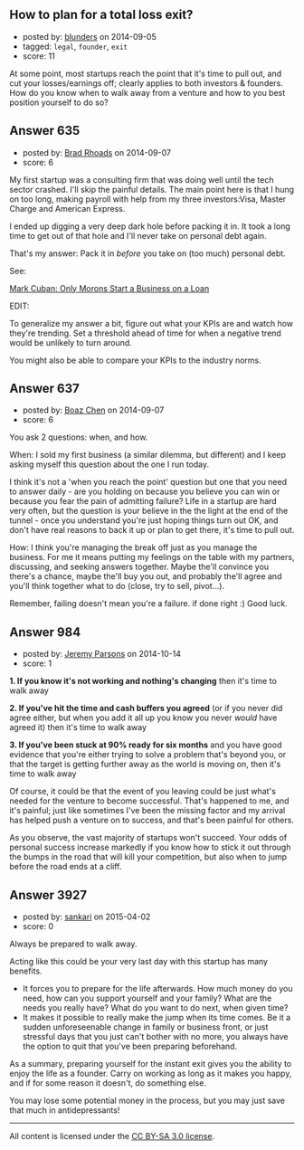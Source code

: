 ## How to plan for a total loss exit?

- posted by: [blunders](https://stackexchange.com/users/216182/blunders) on 2014-09-05
- tagged: `legal`, `founder`, `exit`
- score: 11

At some point, most startups reach the point that it's time to pull out, and cut your losses/earnings off; clearly applies to both investors & founders. How do you know when to walk away from a venture and how to you best position yourself to do so?


## Answer 635

- posted by: [Brad Rhoads](https://stackexchange.com/users/42121/brad-rhoads) on 2014-09-07
- score: 6

<p>My first startup was a consulting firm that was doing well until the tech sector crashed. I'll skip the painful details. The main point here is that I hung on too long, making payroll with help from my three investors:Visa, Master Charge and American Express.</p>

<p>I ended up digging a very deep dark hole before packing it in. It took a long time to get out of that hole and I'll never take on personal debt again.</p>

<p>That's my answer: Pack it in <em>before</em> you take on (too much) personal debt. </p>

<p>See:</p>

<p><a href="https://www.youtube.com/watch?v=KYneLGRTgy8" rel="nofollow">Mark Cuban: Only Morons Start a Business on a Loan</a></p>

<p>EDIT:</p>

<p>To generalize my answer a bit, figure out what your KPIs are and watch how they're trending. Set a threshold ahead of time for when a negative trend would be unlikely to turn around.</p>

<p>You might also be able to compare your KPIs to the industry norms.</p>



## Answer 637

- posted by: [Boaz Chen](https://stackexchange.com/users/4995310/boaz-chen) on 2014-09-07
- score: 6

You ask 2 questions: when, and how.

When:
I sold my first business (a similar dilemma, but different) and I keep asking myself this question about the one I run today.

I think it's not a 'when you reach the point' question but one that you need to answer daily - are you holding on because you believe you can win or because you fear the pain of admitting failure?
Life in a startup are hard very often, but the question is your believe in the the light at the end of the tunnel - once you understand you're just hoping things turn out OK, and don't have real reasons to back it up or plan to get there, it's time to pull out.

How:
I think you're managing the break off just as you manage the business. 
For me it means putting my feelings on the table with my partners, discussing, and seeking answers together. Maybe the'll convince you there's a chance, maybe the'll buy you out, and probably the'll agree and you'll think together what to do (close, try to sell, pivot...).

Remember, failing doesn't mean you're a failure. if done right :)
Good luck.


## Answer 984

- posted by: [Jeremy Parsons](https://stackexchange.com/users/497810/jeremy-parsons) on 2014-10-14
- score: 1

**1. If you know it's not working and nothing's changing** then it's time to walk away

**2. If you've hit the time and cash buffers you agreed** (or if you never did agree either, but when you add it all up you know you never *would* have agreed it) then it's time to walk away

**3. If you've been stuck at 90% ready for six months** and you have good evidence that you're either trying to solve a problem that's beyond you, or that the target is getting further away as the world is moving on, then it's time to walk away

Of course, it could be that the event of you leaving could be just what's needed for the venture to become successful. That's happened to me, and it's painful; just like sometimes I've been the missing factor and my arrival has helped push a venture on to success, and that's been painful for others.

As you observe, the vast majority of startups won't succeed. Your odds of personal success increase markedly if you know how to stick it out through the bumps in the road that will kill your competition, but also when to jump before the road ends at a cliff.


## Answer 3927

- posted by: [sankari](https://stackexchange.com/users/342769/sankari) on 2015-04-02
- score: 0

Always be prepared to walk away.

Acting like this could be your very last day with this startup has many benefits.

 - It forces you to prepare for the life afterwards. How much money do you need, how can you support yourself and your family? What are the needs you really have? What do you want to do next, when given time?
 - It makes it possible to really make the jump when its time comes. Be it a sudden unforeseenable change in family or business front, or just stressful days that you just can't bother with no more, you always have the option to quit that you've been preparing beforehand.

As a summary, preparing yourself for the instant exit gives you the ability to enjoy the life as a founder. Carry on working as long as it makes you happy, and if for some reason it doesn't, do something else.

You may lose some potential money in the process, but you may just save that much in antidepressants!



---

All content is licensed under the [CC BY-SA 3.0 license](https://creativecommons.org/licenses/by-sa/3.0/).
